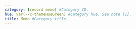 ```yaml
---
category: [record memo] #Category ID.
hue: var(--c-themeHueGreen) #Category hue. See note [1].
title: Memo #Category title.
---
```

